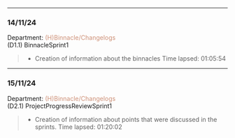 
--- 
### 14/11/24
Department: <span style="color:#CE9178;">(H)Binnacle/Changelogs</span>   
(D1.1) BinnacleSprint1 
>- Creation of information about the binnacles 
Time lapsed: 01:05:54
---
### 15/11/24
Department: <span style="color:#CE9178;">(H)Binnacle/Changelogs</span>   
(D2.1) ProjectProgressReviewSprint1
>- Creation of information about points that were discussed in the sprints.
Time lapsed: 01:20:02
